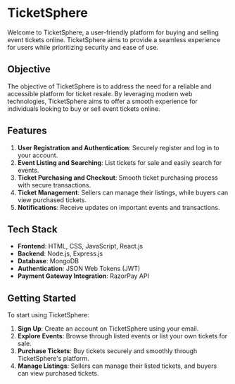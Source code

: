 # TicketSphere

Welcome to TicketSphere, a user-friendly platform for buying and selling event tickets online. TicketSphere aims to provide a seamless experience for users while prioritizing security and ease of use.

## Objective

The objective of TicketSphere is to address the need for a reliable and accessible platform for ticket resale. By leveraging modern web technologies, TicketSphere aims to offer a smooth experience for individuals looking to buy or sell event tickets online.

## Features

1. **User Registration and Authentication**: Securely register and log in to your account.
2. **Event Listing and Searching**: List tickets for sale and easily search for events.
3. **Ticket Purchasing and Checkout**: Smooth ticket purchasing process with secure transactions.
4. **Ticket Management**: Sellers can manage their listings, while buyers can view purchased tickets.
5. **Notifications**: Receive updates on important events and transactions.

## Tech Stack

- **Frontend**: HTML, CSS, JavaScript, React.js
- **Backend**: Node.js, Express.js
- **Database**: MongoDB
- **Authentication**: JSON Web Tokens (JWT)
- **Payment Gateway Integration**: RazorPay API

## Getting Started

To start using TicketSphere:

1. **Sign Up**: Create an account on TicketSphere using your email.
2. **Explore Events**: Browse through listed events or list your own tickets for sale.
3. **Purchase Tickets**: Buy tickets securely and smoothly through TicketSphere's platform.
4. **Manage Listings**: Sellers can manage their listed tickets, and buyers can view purchased tickets.

